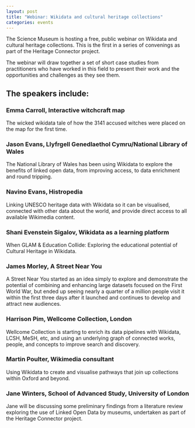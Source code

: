 ```yaml
---
layout: post
title: "Webinar: Wikidata and cultural heritage collections"
categories: events
---
```


The Science Museum is hosting a free, public webinar on Wikidata and cultural heritage collections. This is the first in a series of convenings as part of the Heritage Connector project.

The webinar will draw together a set of short case studies from practitioners who have worked in this field to present their work and the opportunities and challenges as they see them.

## The speakers include:
### Emma Carroll, Interactive witchcraft map
The wicked wikidata tale of how the 3141 accused witches were placed on the map for the first time.
### Jason Evans, Llyfrgell Genedlaethol Cymru/National Library of Wales
The National Library of Wales has been using Wikidata to explore the benefits of linked open data, from improving access, to data enrichment and round tripping.
### Navino Evans, Histropedia
Linking UNESCO heritage data with Wikidata so it can be visualised, connected with other data about the world, and provide direct access to all available Wikimedia content.
### Shani Evenstein Sigalov, Wikidata as a learning platform
When GLAM & Education Collide: Exploring the educational potential of Cultural Heritage in Wikidata.
### James Morley, A Street Near You
A Street Near You started as an idea simply to explore and demonstrate the potential of combining and enhancing large datasets focused on the First World War, but ended up seeing nearly a quarter of a million people visit it within the first three days after it launched and continues to develop and attract new audiences.
### Harrison Pim, Wellcome Collection, London
Wellcome Collection is starting to enrich its data pipelines with Wikidata, LCSH, MeSH, etc, and using an underlying graph of connected works, people, and concepts to improve search and discovery.
### Martin Poulter, Wikimedia consultant
Using Wikidata to create and visualise pathways that join up collections within Oxford and beyond.
### Jane Winters, School of Advanced Study, University of London
Jane will be discussing some preliminary findings from a literature review exploring the use of Linked Open Data by museums, undertaken as part of the Heritage Connector project.
